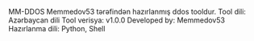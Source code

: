 MM-DDOS Memmedov53 tərəfindən hazırlanmış ddos tooldur.
Tool dili: Azərbaycan dili
Tool verisya: v1.0.0
Developed by: Memmedov53
Hazırlanma dili: Python, Shell

